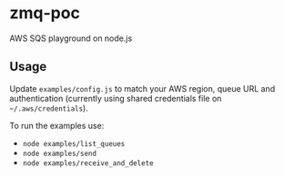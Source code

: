 zmq-poc
==============
AWS SQS playground on node.js

## Usage

Update `examples/config.js` to match your AWS region, queue URL and authentication (currently using shared
credentials file on `~/.aws/credentials`).

To run the examples use:
- `node examples/list_queues`
- `node examples/send`
- `node examples/receive_and_delete`
